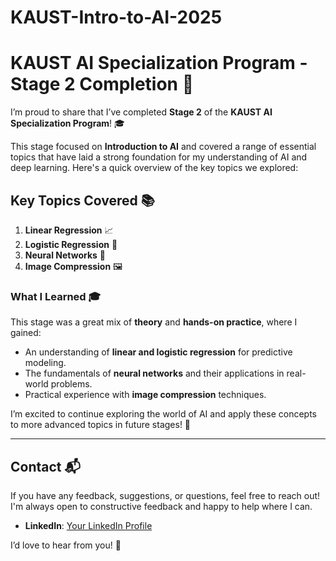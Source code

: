 # KAUST-Intro-to-AI-2025
# KAUST AI Specialization Program - Stage 2 Completion 🎉

I’m proud to share that I’ve completed **Stage 2** of the **KAUST AI Specialization Program**! 🎓

This stage focused on **Introduction to AI** and covered a range of essential topics that have laid a strong foundation for my understanding of AI and deep learning. Here's a quick overview of the key topics we explored:

## Key Topics Covered 📚
1. **Linear Regression** 📈
2. **Logistic Regression** 🔢
3. **Neural Networks** 🧠
4. **Image Compression** 🖼️

### What I Learned 🎓
This stage was a great mix of **theory** and **hands-on practice**, where I gained:
- An understanding of **linear and logistic regression** for predictive modeling.
- The fundamentals of **neural networks** and their applications in real-world problems.
- Practical experience with **image compression** techniques.
  
I’m excited to continue exploring the world of AI and apply these concepts to more advanced topics in future stages! 🚀

---
## Contact 📬

If you have any feedback, suggestions, or questions, feel free to reach out! I'm always open to constructive feedback and happy to help where I can.
- **LinkedIn**: [Your LinkedIn Profile]([https://www.linkedin.com/in/your-profile](https://www.linkedin.com/in/sama-alharbi-831753201/))

I’d love to hear from you! 🙂
